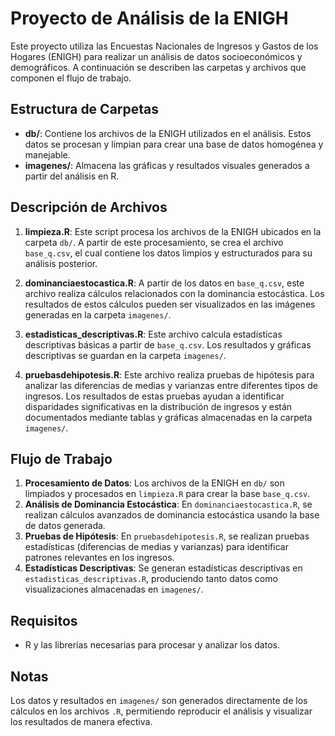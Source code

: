 # Proyecto de Análisis de la ENIGH

Este proyecto utiliza las Encuestas Nacionales de Ingresos y Gastos de los Hogares (ENIGH) para realizar un análisis de datos socioeconómicos y demográficos. A continuación se describen las carpetas y archivos que componen el flujo de trabajo.

## Estructura de Carpetas

- **db/**: Contiene los archivos de la ENIGH utilizados en el análisis. Estos datos se procesan y limpian para crear una base de datos homogénea y manejable.
- **imagenes/**: Almacena las gráficas y resultados visuales generados a partir del análisis en R.

## Descripción de Archivos

1. **limpieza.R**: Este script procesa los archivos de la ENIGH ubicados en la carpeta `db/`. A partir de este procesamiento, se crea el archivo `base_q.csv`, el cual contiene los datos limpios y estructurados para su análisis posterior.

2. **dominanciaestocastica.R**: A partir de los datos en `base_q.csv`, este archivo realiza cálculos relacionados con la dominancia estocástica. Los resultados de estos cálculos pueden ser visualizados en las imágenes generadas en la carpeta `imagenes/`.

3. **estadisticas_descriptivas.R**: Este archivo calcula estadísticas descriptivas básicas a partir de `base_q.csv`. Los resultados y gráficas descriptivas se guardan en la carpeta `imagenes/`.

4. **pruebasdehipotesis.R**: Este archivo realiza pruebas de hipótesis para analizar las diferencias de medias y varianzas entre diferentes tipos de ingresos. Los resultados de estas pruebas ayudan a identificar disparidades significativas en la distribución de ingresos y están documentados mediante tablas y gráficas almacenadas en la carpeta `imagenes/`.

## Flujo de Trabajo

1. **Procesamiento de Datos**: Los archivos de la ENIGH en `db/` son limpiados y procesados en `limpieza.R` para crear la base `base_q.csv`.
2. **Análisis de Dominancia Estocástica**: En `dominanciaestocastica.R`, se realizan cálculos avanzados de dominancia estocástica usando la base de datos generada.
3. **Pruebas de Hipótesis**: En `pruebasdehipotesis.R`, se realizan pruebas estadísticas (diferencias de medias y varianzas) para identificar patrones relevantes en los ingresos.
4. **Estadísticas Descriptivas**: Se generan estadísticas descriptivas en `estadisticas_descriptivas.R`, produciendo tanto datos como visualizaciones almacenadas en `imagenes/`.

## Requisitos

- R y las librerías necesarias para procesar y analizar los datos.

## Notas

Los datos y resultados en `imagenes/` son generados directamente de los cálculos en los archivos `.R`, permitiendo reproducir el análisis y visualizar los resultados de manera efectiva.
